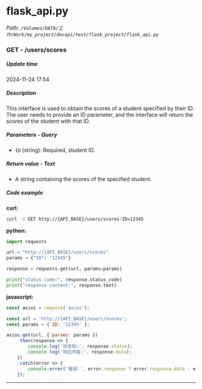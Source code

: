 # flask_api.py

*Path: `/Volumes/DATA/工作/Work/my_project/docapi/test/flask_project/flask_api.py`*

### GET - /users/scores

##### Update time

2024-11-24 17:54

##### Description

This interface is used to obtain the scores of a student specified by their ID. The user needs to provide an ID parameter, and the interface will return the scores of the student with that ID.

##### Parameters - Query

- `ID` (string): Required, student ID.

##### Return value - Text

- A string containing the scores of the specified student.

##### Code example

**curl:**

```bash
curl -X GET http://{API_BASE}/users/scores?ID=12345
```

**python:**

```python
import requests

url = "http://{API_BASE}/users/scores"
params = {"ID": "12345"}

response = requests.get(url, params=params)

print("status code:", response.status_code)
print("response content:", response.text)
```

**javascript:**

```javascript
const axios = require('axios');

const url = 'http://{API_BASE}/users/scores';
const params = { ID: '12345' };

axios.get(url, { params: params })
    .then(response => {
        console.log('状态码:', response.status);
        console.log('响应内容:', response.data);
    })
    .catch(error => {
        console.error('错误:', error.response ? error.response.data : error.message);
    });
```
---

